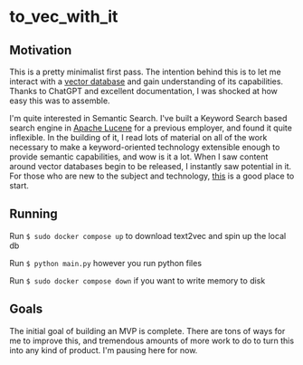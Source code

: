 # to_vec_with_it

## Motivation
This is a pretty minimalist first pass. The intention behind this is to let me interact with a [vector database](https://weaviate.io/) and gain understanding of its capabilities. Thanks to ChatGPT and excellent documentation, I was shocked at how easy this was to assemble.  

I'm quite interested in Semantic Search. I've built a Keyword Search based search engine in [Apache Lucene](https://lucene.apache.org/) for a previous employer, and found it quite inflexible. In the building of it, I read lots of material on all of the work necessary to make a keyword-oriented technology extensible enough to provide semantic capabilities, and wow is it a lot. When I saw content around vector databases begin to be released, I instantly saw potential in it. For those who are new to the subject and technology, [this](https://www.youtube.com/watch?v=klTvEwg3oJ4) is a good place to start.   


## Running
Run `$ sudo docker compose up` to download text2vec and spin up the local db

Run `$ python main.py` however you run python files

Run `$ sudo docker compose down` if you want to write memory to disk

## Goals
The initial goal of building an MVP is complete. There are tons of ways for me to improve this, and tremendous amounts of more work to do to turn this into any kind of product. I'm pausing here for now. 